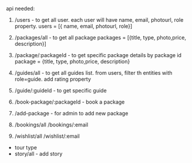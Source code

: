 api needed:
1. /users - to get all user. each user will have name, email, photourl, role property.
users = [{ name, email, photourl, role}]

2. /packages/all - to get all package
packages = [{title, type, photo,price, description}]

3. /package/:packageId - to get specific package details by package id
package = {title, type, photo,price, description}

4. /guides/all - to get all guides list. from users, filter th entities with role=guide. add rating property

5. /guide/:guideId - to get specific guide

6. /book-package/:packageId - book a package

7. /add-package - for admin to add new package

8. /bookings/all
 /bookings/:email

 9. /wishlist/all
 /wishlist/:email



* tour type
* story/all - add story
